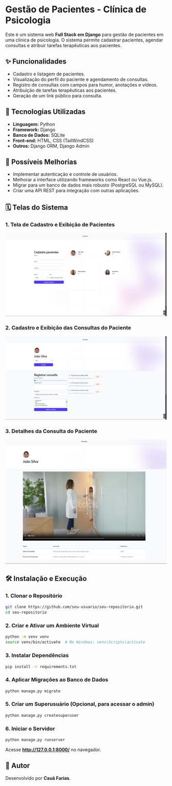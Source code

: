 # Gestão de Pacientes - Clínica de Psicologia

Este é um sistema web **Full Stack em Django** para gestão de pacientes em uma clínica de psicologia. O sistema permite cadastrar pacientes, agendar consultas e atribuir tarefas terapêuticas aos pacientes.

## ✨ Funcionalidades
- Cadastro e listagem de pacientes.
- Visualização do perfil do paciente e agendamento de consultas.
- Registro de consultas com campos para humor, anotações e vídeos.
- Atribuição de tarefas terapêuticas aos pacientes.
- Geração de um link público para consulta.

## 🌟 Tecnologias Utilizadas
- **Linguagem:** Python
- **Framework:** Django
- **Banco de Dados:** SQLite
- **Front-end:** HTML, CSS (TailWindCSS)
- **Outros:** Django ORM, Django Admin

## 📢 Possíveis Melhorias
- Implementar autenticação e controle de usuários.
- Melhorar a interface utilizando frameworks como React ou Vue.js.
- Migrar para um banco de dados mais robusto (PostgreSQL ou MySQL).
- Criar uma API REST para integração com outras aplicações.

## 🗓 Telas do Sistema
### **1. Tela de Cadastro e Exibição de Pacientes**
![Tela de Cadastro e Exibição de Pacientes](https://github.com/CauZy-Goes/Gestor_De_Consultas/blob/main/clinica_img/pacientes.png)

### **2. Cadastro e Exibição das Consultas do Paciente**
![Cadastro e Exibição das Consultas do Paciente](https://github.com/CauZy-Goes/Gestor_De_Consultas/blob/main/clinica_img/paciente_.png)

### **3. Detalhes da Consulta do Paciente**
![Detalhes da Consulta do Paciente](https://github.com/CauZy-Goes/Gestor_De_Consultas/blob/main/clinica_img/consulta.png)

## 🛠️ Instalação e Execução
### **1. Clonar o Repositório**
```sh
git clone https://github.com/seu-usuario/seu-repositorio.git
cd seu-repositorio
```

### **2. Criar e Ativar um Ambiente Virtual**
```sh
python -m venv venv
source venv/bin/activate  # No Windows: venv\Scripts\activate
```

### **3. Instalar Dependências**
```sh
pip install -r requirements.txt
```

### **4. Aplicar Migrações ao Banco de Dados**
```sh
python manage.py migrate
```

### **5. Criar um Superusuário (Opcional, para acessar o admin)**
```sh
python manage.py createsuperuser
```

### **6. Iniciar o Servidor**
```sh
python manage.py runserver
```

Acesse **http://127.0.0.1:8000/** no navegador.

## 👥 Autor
Desenvolvido por **Cauã Farias**.


